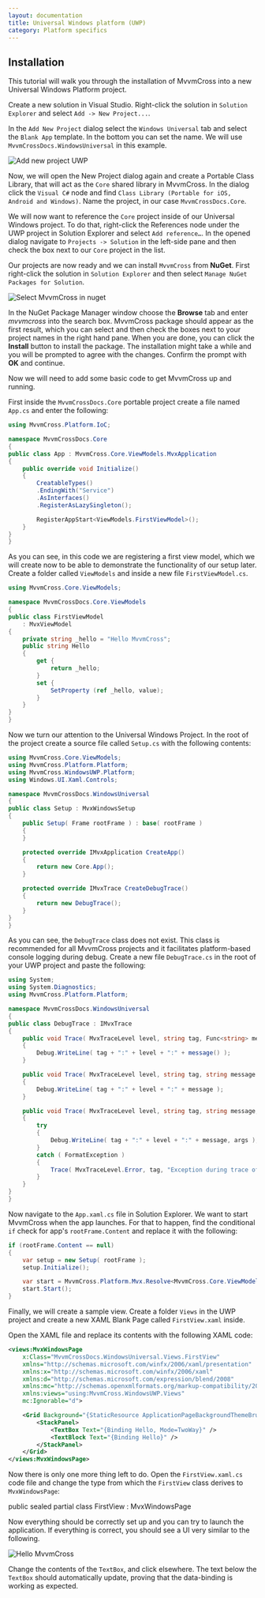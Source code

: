```yaml
---
layout: documentation
title: Universal Windows platform (UWP)
category: Platform specifics
---
```

## Installation
This tutorial will walk you through the installation of MvvmCross into a new Universal Windows Platform project.

Create a new solution in Visual Studio. Right-click the solution in `Solution Explorer` and select `Add -> New Project...`.

In the `Add New Project` dialog select the `Windows Universal` tab and select the `Blank App` template. In the bottom you can set the name. We will use `MvvmCrossDocs.WindowsUniversal` in this example.

![Add new project UWP](../new-project.png)

Now, we will open the New Project dialog again and create a Portable Class Library, that will act as the `Core` shared library in MvvmCross. In the dialog click the `Visual C#` node and find `Class Library (Portable for iOS, Android and Windows)`. Name the project, in our case `MvvmCrossDocs.Core`.


We will now want to reference the `Core` project inside of our Universal Windows project. To do that, right-click the References node under the UWP project in Solution Explorer and select `Add reference…`. In the opened dialog navigate to `Projects -> Solution` in the left-side pane and then check the box next to our `Core` project in the list.

Our projects are now ready and we can install `MvvmCross` from **NuGet**. First right-click the solution in `Solution Explorer` and then select `Manage NuGet Packages for Solution`.

![Select MvvmCross in nuget](../mvvmcross-select-nuget.png)

In the NuGet Package Manager window choose the **Browse** tab and enter *mvvmcross* into the search box. MvvmCross package should appear as the first result, which you can select and then check the boxes next to your project names in the right hand pane. When you are done, you can click the **Install** button to install the package. The installation might take a while and you will be prompted to agree with the changes. Confirm the prompt with **OK** and continue.

Now we will need to add some basic code to get MvvmCross up and running.

First inside the `MvvmCrossDocs.Core` portable project create a file named `App.cs` and enter the following:

```c#
using MvvmCross.Platform.IoC;

namespace MvvmCrossDocs.Core
{
public class App : MvvmCross.Core.ViewModels.MvxApplication
{
    public override void Initialize()
    {
        CreatableTypes()
        .EndingWith("Service")
        .AsInterfaces()
        .RegisterAsLazySingleton();

        RegisterAppStart<ViewModels.FirstViewModel>();
    }
}
}
```

As you can see, in this code we are registering a first view model, which we will create now to be able to demonstrate the functionality of our setup later. Create a folder called `ViewModels` and inside a new file `FirstViewModel.cs`.

```c#
using MvvmCross.Core.ViewModels;

namespace MvvmCrossDocs.Core.ViewModels
{
public class FirstViewModel
    : MvxViewModel
{
    private string _hello = "Hello MvvmCross";
    public string Hello
    {
        get {
            return _hello;
        }
        set {
            SetProperty (ref _hello, value);
        }
    }
}
}
```

Now we turn our attention to the Universal Windows Project. In the root of the project create a source file called `Setup.cs` with the following contents:

```c#
using MvvmCross.Core.ViewModels;
using MvvmCross.Platform.Platform;
using MvvmCross.WindowsUWP.Platform;
using Windows.UI.Xaml.Controls;

namespace MvvmCrossDocs.WindowsUniversal
{
public class Setup : MvxWindowsSetup
{
    public Setup( Frame rootFrame ) : base( rootFrame )
    {
    }

    protected override IMvxApplication CreateApp()
    {
        return new Core.App();
    }

    protected override IMvxTrace CreateDebugTrace()
    {
        return new DebugTrace();
    }
}
}
```

As you can see, the `DebugTrace` class does not exist. This class is recommended for all MvvmCross projects and it facilitates platform-based console logging during debug. Create a new file `DebugTrace.cs` in the root of your UWP project and paste the following:

```c#
using System;
using System.Diagnostics;
using MvvmCross.Platform.Platform;

namespace MvvmCrossDocs.WindowsUniversal
{
public class DebugTrace : IMvxTrace
{
    public void Trace( MvxTraceLevel level, string tag, Func<string> message )
    {
        Debug.WriteLine( tag + ":" + level + ":" + message() );
    }

    public void Trace( MvxTraceLevel level, string tag, string message )
    {
        Debug.WriteLine( tag + ":" + level + ":" + message );
    }

    public void Trace( MvxTraceLevel level, string tag, string message, params object[] args )
    {
        try
        {
            Debug.WriteLine( tag + ":" + level + ":" + message, args );
        }
        catch ( FormatException )
        {
            Trace( MvxTraceLevel.Error, tag, "Exception during trace of {0} {1}", level, message );
        }
    }
}
}
```

Now navigate to the `App.xaml.cs` file in Solution Explorer. We want to start MvvmCross when the app launches. For that to happen, find the conditional `if` check for app's `rootFrame.Content` and replace it with the following:

```c#
if (rootFrame.Content == null)
{
    var setup = new Setup( rootFrame );
    setup.Initialize();

    var start = MvvmCross.Platform.Mvx.Resolve<MvvmCross.Core.ViewModels.IMvxAppStart>();
    start.Start();
}
```

Finally, we will create a sample view. Create a folder `Views` in the UWP project and create a new XAML Blank Page called `FirstView.xaml` inside.

Open the XAML file and replace its contents with the following XAML code:

```xml
<views:MvxWindowsPage
    x:Class="MvvmCrossDocs.WindowsUniversal.Views.FirstView"
    xmlns="http://schemas.microsoft.com/winfx/2006/xaml/presentation"
    xmlns:x="http://schemas.microsoft.com/winfx/2006/xaml"
    xmlns:d="http://schemas.microsoft.com/expression/blend/2008"
    xmlns:mc="http://schemas.openxmlformats.org/markup-compatibility/2006"
    xmlns:views="using:MvvmCross.WindowsUWP.Views"
    mc:Ignorable="d">

    <Grid Background="{StaticResource ApplicationPageBackgroundThemeBrush}">
        <StackPanel>
            <TextBox Text="{Binding Hello, Mode=TwoWay}" />
            <TextBlock Text="{Binding Hello}" />
        </StackPanel>
    </Grid>
</views:MvxWindowsPage>
```

Now there is only one more thing left to do. Open the `FirstView.xaml.cs` code file and change the type from which the `FirstView` class derives to `MvxWindowsPage`:

public sealed partial class FirstView : MvxWindowsPage

Now everything should be correctly set up and you can try to launch the application. If everything is correct, you should see a UI very similar to the following.

![Hello MvvmCross](../hello-mvvmcross.png)

Change the contents of the `TextBox`, and click elsewhere. The text below the `TextBox` should automatically update, proving that the data-binding is working as expected.
